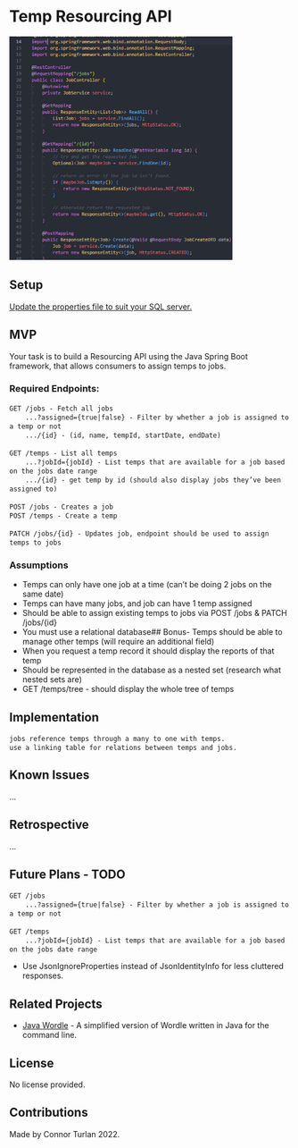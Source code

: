 # Temp Resourcing API

<img src="./docs/preview.png" height="400px" width="400px" />

## Setup

[Update the properties file to suit your SQL server.](src\main\resources\application.properties)

## MVP

Your task is to build a Resourcing API using the Java Spring Boot framework, that allows consumers to assign temps to jobs.

### Required Endpoints:

```
GET /jobs - Fetch all jobs
	...?assigned={true|false} - Filter by whether a job is assigned to a temp or not
	.../{id} - (id, name, tempId, startDate, endDate)

GET /temps - List all temps
	...?jobId={jobId} - List temps that are available for a job based on the jobs date range
	.../{id} - get temp by id (should also display jobs they’ve been assigned to)

POST /jobs - Creates a job
POST /temps - Create a temp

PATCH /jobs/{id} - Updates job, endpoint should be used to assign temps to jobs
```

### Assumptions

-   Temps can only have one job at a time (can’t be doing 2 jobs on the same date)
-   Temps can have many jobs, and job can have 1 temp assigned
-   Should be able to assign existing temps to jobs via POST /jobs & PATCH /jobs/{id}
-   You must use a relational database## Bonus- Temps should be able to manage other temps (will require an additional field)
-   When you request a temp record it should display the reports of that temp
-   Should be represented in the database as a nested set (research what nested sets are)
-   GET /temps/tree - should display the whole tree of temps

## Implementation

```
jobs reference temps through a many to one with temps.
use a linking table for relations between temps and jobs.
```

## Known Issues

...

## Retrospective

...

## Future Plans - TODO

```
GET /jobs
	...?assigned={true|false} - Filter by whether a job is assigned to a temp or not

GET /temps
	...?jobId={jobId} - List temps that are available for a job based on the jobs date range
```

- Use JsonIgnoreProperties instead of JsonIdentityInfo for less cluttered responses.

## Related Projects

-   [Java Wordle](https://github.com/connorturlan/wordle-java) - A simplified version of Wordle written in Java for the command line.

## License

No license provided.

## Contributions

Made by Connor Turlan 2022.
